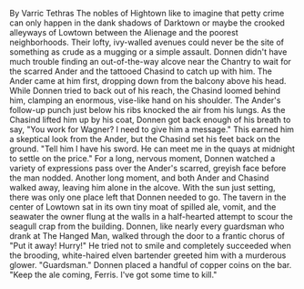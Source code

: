 By Varric Tethras
The nobles of Hightown like to imagine that petty crime can only happen in the dank shadows of Darktown or maybe the crooked alleyways of Lowtown between the Alienage and the poorest neighborhoods. Their lofty, ivy-walled avenues could never be the site of something as crude as a mugging or a simple assault.
Donnen didn't have much trouble finding an out-of-the-way alcove near the Chantry to wait for the scarred Ander and the tattooed Chasind to catch up with him.
The Ander came at him first, dropping down from the balcony above his head. While Donnen tried to back out of his reach, the Chasind loomed behind him, clamping an enormous, vise-like hand on his shoulder. The Ander's follow-up punch just below his ribs knocked the air from his lungs.
As the Chasind lifted him up by his coat, Donnen got back enough of his breath to say, "You work for Wagner? I need to give him a message."
This earned him a skeptical look from the Ander, but the Chasind set his feet back on the ground.
"Tell him I have his sword. He can meet me in the quays at midnight to settle on the price." For a long, nervous moment, Donnen watched a variety of expressions pass over the Ander's scarred, greyish face before the man nodded. Another long moment, and both Ander and Chasind walked away, leaving him alone in the alcove.
With the sun just setting, there was only one place left that Donnen needed to go.
The tavern in the center of Lowtown sat in its own tiny moat of spilled ale, vomit, and the seawater the owner flung at the walls in a half-hearted attempt to scour the seagull crap from the building. Donnen, like nearly every guardsman who drank at The Hanged Man, walked through the door to a frantic chorus of "Put it away! Hurry!" He tried not to smile and completely succeeded when the brooding, white-haired elven bartender greeted him with a murderous glower. "Guardsman."
Donnen placed a handful of copper coins on the bar. "Keep the ale coming, Ferris. I've got some time to kill."